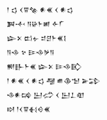 <div class='block'>
<div class='line'>𒁹 𒌓 𒌋𒐊𒆚 𒀭𒌍 𒌋 𒀭𒌓</div>
<div class='line'>𒀉𒋾 𒀀𒄩𒈨𒅖 𒅆𒇲</div>
<div class='line'>𒇽𒉽 𒆗𒉡 𒄑𒆪𒈨𒌍𒋙</div>
<div class='line'>𒀀𒈾 𒆳 𒄿𒈾𒃻𒀀</div>
<div class='line'>𒆍𒃲𒈨𒌍 𒇽𒉽 𒄿𒈾𒃼</div>
<div class='line'>𒁹 𒀭𒌍 𒌋 𒀭𒌓 𒆷 𒌑𒆠𒈠 𒅕𒁉</div>
<div class='line'>𒈾𒀭𒄙 𒌨𒈤 𒌋 𒌨𒁇𒊏</div>
<div class='line'>𒊭 𒁹𒌋𒐊𒈬𒄰𒌍</div>
</div>